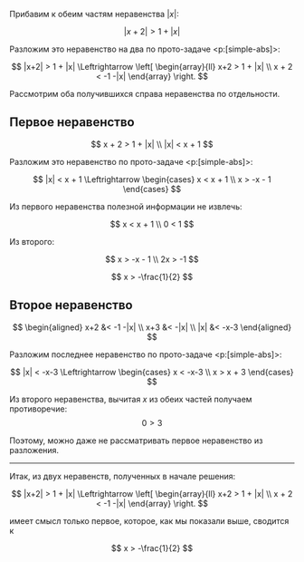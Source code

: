 Прибавим к обеим частям неравенства $|x|$:

$$ |x+2| > 1 + |x| $$

Разложим это неравенство на два по прото-задаче <p:[simple-abs]>:

$$ |x+2| > 1 + |x| \Leftrightarrow \left[ \begin{array}{ll} x+2 > 1 + |x| \\ x + 2 < -1 -|x| \end{array} \right. $$

Рассмотрим оба получившихся справа неравенства по отдельности.

## Первое неравенство

$$ x + 2 > 1 + |x| \\ |x| < x + 1 $$

Разложим это неравенство по прото-задаче <p:[simple-abs]>:

$$ |x| < x + 1 \Leftrightarrow \begin{cases} x < x + 1 \\ x > -x - 1 \end{cases} $$

Из первого неравенства полезной информации не извлечь:

$$
    x < x + 1 \\
    0 < 1
$$

Из второго:

$$
    x > -x - 1 \\
    2x > -1
$$

$$ x > -\frac{1}{2} $$

## Второе неравенство

$$
\begin{aligned}
    x+2 &< -1 -|x| 
    \\
    x+3 &< -|x|
    \\
    |x| &< -x-3
\end{aligned}
$$

Разложим последнее неравенство по прото-задаче <p:[simple-abs]>:

$$ |x| < -x-3 \Leftrightarrow \begin{cases} x < -x-3 \\ x > x + 3 \end{cases} $$

Из второго неравенства, вычитая $x$ из обеих частей получаем противоречие:
$$ 0 > 3 $$

Поэтому, можно даже не рассматривать первое неравенство из разложения.

---

Итак, из двух неравенств, полученных в начале решения:

$$ |x+2| > 1 + |x| \Leftrightarrow \left[ \begin{array}{ll} x+2 > 1 + |x| \\ x + 2 < -1 -|x| \end{array} \right. $$

имеет смысл только первое, которое, как мы показали выше, сводится к

$$ x > -\frac{1}{2} $$
